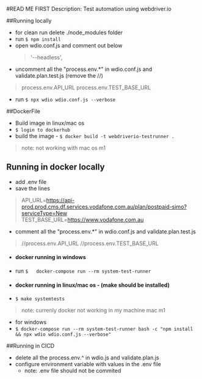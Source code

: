#READ ME FIRST
Description:
Test automation using webdriver.io

##Running locally
- for clean run delete ./node_modules folder
- run ```$ npm install```
- open wdio.conf.js and comment out below
  > '--headless',
- uncomment all the "process.env.*" in wdio.conf.js and validate.plan.test.js (remove the //)
> process.env.API_URL
> process.env.TEST_BASE_URL

- run ```$ npx wdio wdio.conf.js --verbose```

##DockerFile
- Build image in linux/mac os
- ```$ login to dockerhub```
- build the image - ```$ docker build -t webdriverio-testrunner .```
> note: not working with mac os m1 


## Running in docker locally
- add .env file
- save the lines
>  API_URL=https://api-prod.prod.cms.df.services.vodafone.com.au/plan/postpaid-simo?serviceType=New \
>  TEST_BASE_URL=https://www.vodafone.com.au 
- comment all the "process.env.*" in wdio.conf.js and validate.plan.test.js
> //process.env.API_URL
> //process.env.TEST_BASE_URL
 

- #### docker running in windows  
- run ```$   docker-compose run --rm system-test-runner```

- #### docker running in linux/mac os - (make should be installed)
- ```$ make systemtests```
> note: currenly docker not working in my machine mac m1 
- for windows
- ```$ docker-compose run --rm system-test-runner bash -c "npm install && npx wdio wdio.conf.js --verbose"```

##Running in CICD
 - delete all the process.env.^ in wdio.js and validate.plan.js
 - configure environment variable with values in the .env file
   - note: .env file should not be commited
